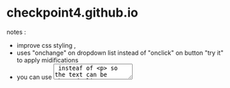 # checkpoint4.github.io
notes : 
- improve css styling , 
- uses "onchange" on dropdown list   instead of "onclick" on button "try it" to apply midifications  
- you can use <textarea> insteaf of <p> so the text can be changed
- buttons "bold" , "italic" and "undelined" should  => ki neclicki te5dem ki n3awed neckliki tetna7a 
 in other words bold button should switch between bold and not bold and so the other buttons !
- 
